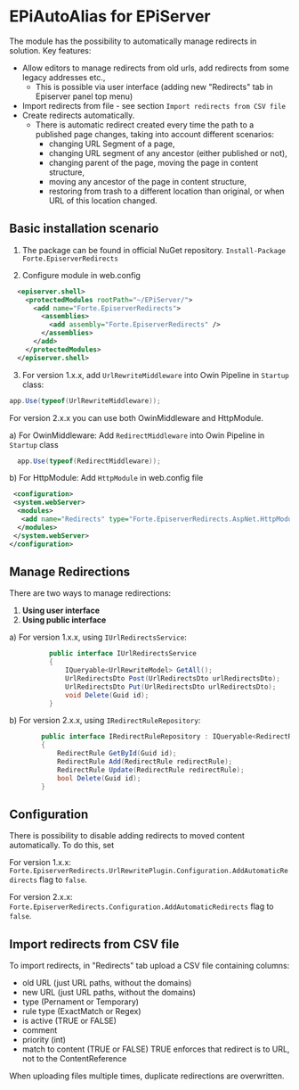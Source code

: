 # EPiAutoAlias for EPiServer

The module has the possibility to automatically manage redirects in solution. Key features:
 - Allow editors to manage redirects from old urls, add redirects from some legacy addresses etc.,
    - This is possible via user interface (adding new "Redirects" tab in Episerver panel top menu)
 - Import redirects from file - see section `Import redirects from CSV file`
 - Create redirects automatically. 
    - There is automatic redirect created every time the path to a published page changes, taking into account different scenarios:
        - changing URL Segment of a page,
        - changing URL segment of any ancestor (either published or not),
        - changing parent of the page, moving the page in content structure,
        - moving any ancestor of the page in content structure,
        - restoring from trash to a different location than original, or when URL of this location changed.



Basic installation scenario
------------
1. The package can be found in official NuGet repository.
```Install-Package Forte.EpiserverRedirects``` 


2. Configure module in web.config

```xml
  <episerver.shell>
    <protectedModules rootPath="~/EPiServer/">
      <add name="Forte.EpiserverRedirects">
        <assemblies>
          <add assembly="Forte.EpiserverRedirects" />
        </assemblies>
      </add>
    </protectedModules>
  </episerver.shell>
```


3. For version 1.x.x, add ```UrlRewriteMiddleware``` into Owin Pipeline in ```Startup``` class:

```c#
app.Use(typeof(UrlRewriteMiddleware));
```


For version 2.x.x you can use both OwinMiddleware and HttpModule.

a) For OwinMiddleware:
  Add ```RedirectMiddleware``` into Owin Pipeline in ```Startup``` class

  ```c#
    app.Use(typeof(RedirectMiddleware));
  ```

b) For HttpModule:
  Add ```HttpModule``` in web.config file

  ```xml
   <configuration> 
   <system.webServer> 
    <modules> 
     <add name="Redirects" type="Forte.EpiserverRedirects.AspNet.HttpModule, Forte.EpiserverRedirects" />
    </modules> 
   </system.webServer> 
  </configuration>
  ```

Manage Redirections
------------
There are two ways to manage redirections:
1. **Using user interface**
2. **Using public interface**

a) For version 1.x.x, using ```IUrlRedirectsService```:

```       c#
          public interface IUrlRedirectsService
          {
              IQueryable<UrlRewriteModel> GetAll();
              UrlRedirectsDto Post(UrlRedirectsDto urlRedirectsDto);
              UrlRedirectsDto Put(UrlRedirectsDto urlRedirectsDto);
              void Delete(Guid id);
          }
```
b) For version 2.x.x, using ```IRedirectRuleRepository```:
    
```     c#
        public interface IRedirectRuleRepository : IQueryable<RedirectRule>
        {
            RedirectRule GetById(Guid id);
            RedirectRule Add(RedirectRule redirectRule);
            RedirectRule Update(RedirectRule redirectRule);
            bool Delete(Guid id);
        }
```
    
Configuration
-------------

There is possibility to disable adding redirects to moved content automatically. To do this, set

For version 1.x.x:
 `Forte.EpiserverRedirects.UrlRewritePlugin.Configuration.AddAutomaticRedirects` flag to `false`.

For version 2.x.x:
 `Forte.EpiserverRedirects.Configuration.AddAutomaticRedirects` flag to `false`.


Import redirects from CSV file
-------------

To import redirects, in "Redirects" tab upload a CSV file containing columns:
- old URL (just URL paths, without the domains)
- new URL (just URL paths, without the domains)
- type (Pernament or Temporary)
- rule type (ExactMatch or Regex)
- is active (TRUE or FALSE)
- comment
- priority (int)
- match to content (TRUE or FALSE) TRUE enforces that redirect is to URL, not to the ContentReference

 When uploading files multiple times, duplicate redirections are overwritten. 

